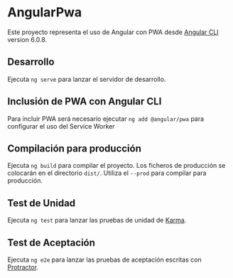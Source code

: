 # AngularPwa
Este proyecto representa el uso de Angular con PWA desde [Angular CLI](https://github.com/angular/angular-cli) version 6.0.8.

## Desarrollo
Ejecuta `ng serve` para lanzar el servidor de desarrollo.

## Inclusión de PWA con Angular CLI

Para incluir PWA será necesario ejecutar `ng add @angular/pwa` para configurar el uso del Service Worker

## Compilación para producción

Ejecuta `ng build` para compilar el proyecto. Los ficheros de producción se colocarán en el directorio  `dist/`. Utiliza el `--prod` para compilar para producción.

## Test de Unidad

Ejecuta `ng test` para lanzar las pruebas de unidad de [Karma](https://karma-runner.github.io).

## Test de Aceptación

Ejecuta `ng e2e` para lanzar las pruebas de aceptación escritas con [Protractor](http://www.protractortest.org/).

